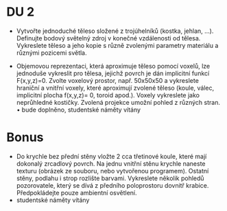 # DU 2
* Vytvořte jednoduché těleso složené z trojúhelníků (kostka, jehlan, ...). Definujte
bodový světelný zdroj v konečné vzdálenosti od tělesa. Vykreslete těleso a jeho kopie
s různě zvolenými parametry materiálu a různými pozicemi světla.

* Objemovou reprezentaci, která aproximuje těleso pomocí voxelů, lze jednoduše
vykreslit pro tělesa, jejichž povrch je dán implicitní funkcí F(x,y,z)=0. Zvolte voxelový prostor, např.
50x50x50 a vykreslete hraniční a vnitřní voxely, které aproximují zvolené těleso
(koule, válec, implicitní plocha f(x,y,z)= 0, toroid apod.). Voxely vykreslete jako
neprůhledné kostičky. Zvolená projekce umožní pohled z různých stran. • bude doplněno, studentské náměty vítány


# Bonus
* Do krychle bez přední stěny vložte 2 cca třetinové koule, které mají dokonalý zrcadlový povrch. Na jednu vnitřní stěnu krychle naneste texturu (obrázek ze souboru, nebo vytvořenou programem). Ostatní stěny, podlahu i strop rozlište barvami. Vykreslete několik pohledů pozorovatele, který se dívá z předního poloprostoru dovnitř krabice. Předpokládejte pouze ambientní osvětlení.
* studentské náměty vítány